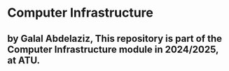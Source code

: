 # Computer Infrastructure

## by Galal Abdelaziz, This repository is part of the Computer Infrastructure module in 2024/2025, at ATU.
